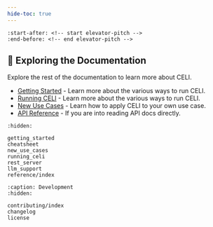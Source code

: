 ```yaml
---
hide-toc: true
---
```


```{include} ../README.md
:start-after: <!-- start elevator-pitch -->
:end-before: <!-- end elevator-pitch -->
```

## 📖 Exploring the Documentation

Explore the rest of the documentation to learn more about CELI.
* [Getting Started](getting_started) - Learn more about the various ways to run CELI.
* [Running CELI](running_celi) - Learn more about the various ways to run CELI.
* [New Use Cases](new_use_cases) - Learn how to apply CELI to your own use case.
* [API Reference](reference/index) - If you are into reading API docs directly.

```{toctree}
:hidden:

getting_started
cheatsheet
new_use_cases
running_celi
rest_server
llm_support
reference/index
```

```{toctree}
:caption: Development
:hidden:

contributing/index
changelog
license
```
